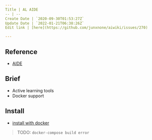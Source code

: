 ```yaml
---
Title | AL AIDE
-- | --
Create Date | `2020-09-30T01:53:27Z`
Update Date | `2022-01-21T06:38:26Z`
Edit link | [here](https://github.com/junxnone/aiwiki/issues/270)

---
```

## Reference
- [AIDE](https://github.com/microsoft/aerial_wildlife_detection)

## Brief
- Active learning tools
- Docker support

## Install
- [install with docker](https://github.com/microsoft/aerial_wildlife_detection/tree/multiProject#with-docker)
> TODO: `docker-compose build error`

